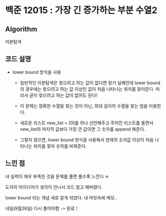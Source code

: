 # 백준 12015 : 가장 긴 증가하는 부분 수열2

## Algorithm

이분탐색

## 코드 설명 

+ lower bound 방식을 사용

    + 일반적인 이분탐색은 찾으려고 하는 값이 없다면 찾기 실패인데 lower bound의 경우에는 찾으려고 하는 값 이상인 값이 처음 나타나는 위치를 찾아준다. 따라서 굳이 찾으려고 하는 값이 없어도 된다!
    
    + 이 문제는 정확한 수열을 찾는 것이 아닌, 최대 길이의 수열을 찾는 점을 이용한다.
    
    + 새로운 리스트 new_list = [0]를 하나 선언해주고 주어진 리스트를 돌면서 new_list의 마지막 값보다 가장 큰 값이면 그 숫자를 append 해준다.
    
    + 그렇지 않으면, lower bound 방식을 사용해서 현재의 숫자값 이상이 처음 나타나는 위치를 찾아 숫자를 바꿔준다.
    
## 느낀 점

내 실력이 매우 부족한 것을 문제를 풀면 풀수록 느낀다 ㅠ

도저히 아이디어가 생각이 안나서 코드 참고 해버렸다.

lower bound 라는 개념 새로 알게 되었다. 내 머릿속에 메모..

내일(9월26일) 다시 풀어야함 -> 완료 !
